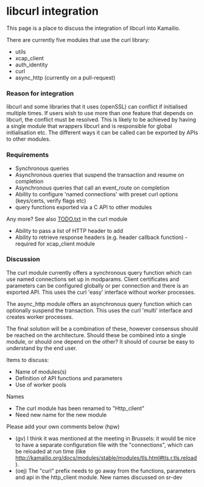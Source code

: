 # libcurl integration

This page is a place to discuss the integration of libcurl into
Kamailio.

There are currently five modules that use the curl library:

- utils
- xcap_client
- auth_identity
- curl
- async_http (currently on a pull-request)

### Reason for integration

libcurl and some libraries that it uses (openSSL) can conflict if
initialised multiple times. If users wish to use more than one feature
that depends on libcurl, the conflict must be resolved. This is likely
to be achieved by having a single module that wrappers libcurl and is
responsible for global initialisation etc. The different ways it can be
called can be exported by APIs to other modules.

### Requirements

- Synchronous queries
- Asynchronous queries that suspend the transaction and resume on
    completion
- Asynchronous queries that call an event_route on completion
- Ability to configure 'named connections' with preset curl options
    (keys/certs, verify flags etc)
- query functions exported via a C API to other modules

Any more? See also
[TODO.txt](https://github.com/kamailio/kamailio/blob/master/modules/curl/todo.txt)
in the curl module

- Ability to pass a list of HTTP header to add
- Ability to retrieve response headers (e.g. header callback
    function) - required for xcap_client module

### Discussion

The curl module currently offers a synchronous query function which can
use named connections set up in modparams. Client certificates and
parameters can be configured globally or per connection and there is an
exported API. This uses the curl 'easy' interface without worker
processes.

The async_http module offers an asynchronous query function which can
optionally suspend the transaction. This uses the curl 'multi' interface
and creates worker processes.

The final solution will be a combination of these, however consensus
should be reached on the architecture. Should these be combined into a
single module, or should one depend on the other? It should of course be
easy to understand by the end user.

Items to discuss:

- Name of modules(s)
- Definition of API functions and parameters
- Use of worker pools

Names

- The curl module has been renamed to "Http_client"
- Need new name for the new module

Please add your own comments below (hpw)

- (gv) I think it was mentioned at the meeting in Brussels: it would
    be nice to have a separate configuration file with the
    "connections", which can be reloaded at run time (like
    <http://kamailio.org/docs/modules/stable/modules/tls.html#tls.r.tls.reload>).
- (oej) The "curl" prefix needs to go away from the functions,
    parameters and api in the http_client module. New names discussed on
    sr-dev
